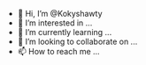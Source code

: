 - 👋 Hi, I’m @Kokyshawty
- 👀 I’m interested in ...
- 🌱 I’m currently learning ...
- 💞️ I’m looking to collaborate on ...
- 📫 How to reach me ...

<!---
Kokyshawty/Kokyshawty is a ✨ special ✨ repository because its `README.md` (this file) appears on your GitHub profile.
You can click the Preview link to take a look at your changes.
--->
